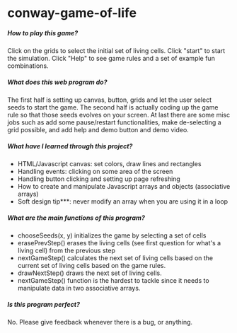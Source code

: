 # conway-game-of-life
##### How to play this game?

Click on the grids to select the initial set of living cells. Click "start" to start the simulation. Click "Help" to see game rules and a set of example fun combinations.

##### What does this web program do?

The first half is setting up canvas, button, grids and let the user select seeds to start the game. The second half is actually coding up the game rule so that those seeds evolves on your screen. At last there are some misc jobs such as add some pause/restart functionalities, make de-selecting a grid possible, and add help and demo button and demo video.

##### What have I learned through this project?
- HTML/Javascript canvas: set colors, draw lines and rectangles
- Handling events: clicking on some area of the screen
- Handling button clicking and setting up page refreshing
- How to create and manipulate Javascript arrays and objects (associative arrays)
- Soft design tip\*\*\*: never modify an array when you are using it in a loop

##### What are the main functions of this program?
- chooseSeeds(x, y) initializes the game by selecting a set of cells
- erasePrevStep() erases the living cells (see first question for what's a living cell) from the previous step
- nextGameStep() calculates the next set of living cells based on the current set of living cells based on the game rules.
- drawNextStep() draws the next set of living cells.
- nextGameStep() function is the hardest to tackle since it needs to manipulate data in two associative arrays.

##### Is this program perfect?

No. Please give feedback whenever there is a bug, or anything.
